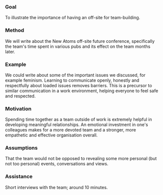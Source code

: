 ### Goal

To illustrate the importance of having an off-site for team-building.

### Method
We will write about the New Atoms off-site future conference, specifically the team's time spent in various pubs and its effect on the team months later.  

### Example
We could write about some of the important issues we discussed, for example feminism. Learning to communicate openly, honestly and respectfully about loaded issues removes barriers. This is a precursor to similar communication in a work environment, helping everyone to feel safe and respected.

### Motivation
Spending time together as a team outside of work is extremely helpful in developing meaningful relationships. An emotional investment in one's colleagues makes for a more devoted team and a stronger, more empathetic and effective organisation overall.

### Assumptions
That the team would not be opposed to revealing some more personal (but not too personal) events, conversations and views.

### Assistance
Short interviews with the team; around 10 minutes.
